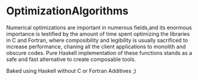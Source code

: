 OptimizationAlgorithms
======================

Numerical optimizations are important in numerous fields,and its enormous importance is
testified by the amount of time spent optimizing the libraries in C and Fortran,
where composibility and legibility is usually sacrificed to increase performance, 
chaning all the client applications to monolith and obscure codes. Pure Haskell 
implementation of these functions stands as a safe and fast alternative to create composable tools.

Baked using Haskell without C or Fortran Additives ;) 
